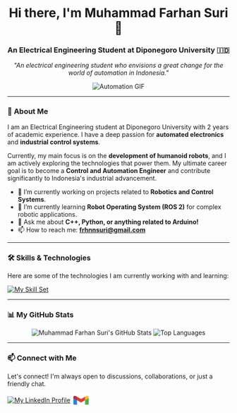 <h1 align="center">Hi there, I'm Muhammad Farhan Suri 👋</h1>
<h3 align="center">An Electrical Engineering Student at Diponegoro University 🇮🇩</h3>

<p align="center">
  <em>"An electrical engineering student who envisions a great change for the world of automation in Indonesia."</em>
</p>

<p align="center">
  <img src="https://media.giphy.com/media/v1.Y2lkPTc5MGI3NjExM3N2cWN5Z2E1anRsc2Z3dmp5cDV2NXQ1amwzZXB4enJkNDBkeTJjYiZlcD12MV9pbnRlcm5hbF9naWZfYnlfaWQmY3Q9Zw/RbDKaczqWovIugyJmW/giphy.gif" alt="Automation GIF" width="400"/>
</p>

---

### 🤔 **About Me**

I am an Electrical Engineering student at Diponegoro University with 2 years of academic experience. I have a deep passion for **automated electronics** and **industrial control systems**.

Currently, my main focus is on the **development of humanoid robots**, and I am actively exploring the technologies that power them. My ultimate career goal is to become a **Control and Automation Engineer** and contribute significantly to Indonesia's industrial advancement.

- 🔭 I’m currently working on projects related to **Robotics and Control Systems**.
- 🌱 I’m currently learning **Robot Operating System (ROS 2)** for complex robotic applications.
- 💬 Ask me about **C++, Python, or anything related to Arduino!**
- 📫 How to reach me: **frhnnsuri@gmail.com**

---

### 🛠️ **Skills & Technologies**

Here are some of the technologies I am currently working with and learning:

<p align="left">
  <a href="https://skillicons.dev">
    <img src="https://skillicons.dev/icons?i=cpp,python,arduino,ros" alt="My Skill Set"/>
    </a>
</p>

---

### 📊 **My GitHub Stats**

<p align="center">
  <img src="https://github-readme-stats.vercel.app/api?username=farhansurii&show_icons=true&theme=tokyonight&hide_border=true&count_private=true" alt="Muhammad Farhan Suri's GitHub Stats" />
  <img src="https://github-readme-stats.vercel.app/api/top-langs/?username=farhansurii&layout=compact&theme=tokyonight&hide_border=true" alt="Top Languages" />
</p>

---

### 📫 **Connect with Me**

Let's connect! I'm always open to discussions, collaborations, or just a friendly chat.

<p align="left">
<a href="https://linkedin.com/in/muhammadfarhansuri" target="_blank"><img align="center" src="https://raw.githubusercontent.com/rahuldkjain/github-profile-readme-generator/master/src/images/icons/Social/linked-in-alt.svg" alt="My LinkedIn Profile" height="30" width="40" /></a>
<a href="mailto:frhnsuri@gmail.com" target="_blank"><img align="center" src="https://raw.githubusercontent.com/rahuldkjain/github-profile-readme-generator/master/src/images/icons/Social/gmail.svg" alt="Email Me" height="30" width="40" /></a>
</p>
